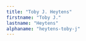 ```yaml
---
title: "Toby J. Heytens"
firstname: "Toby J."
lastname: "Heytens"
alphaname: "heytens-toby-j"
---
```

